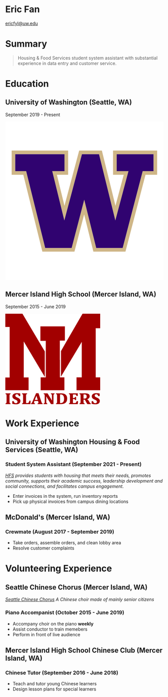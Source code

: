 # Eric Fan

ericfyl@uw.edu

# Summary

> Housing & Food Services student system assistant with substantial experience in data entry and customer service.

# Education

## University of Washington (Seattle, WA)
September 2019 - Present

![image info](assets/img/UW.jpg)

## Mercer Island High School (Mercer Island, WA)
September 2015 - June 2019

![image info](assets/img/MI.jpg)

# Work Experience

## University of Washington Housing & Food Services (Seattle, WA)
### Student System Assistant (September 2021 - Present)
*[HFS][] provides students with housing that meets their needs, promotes community, supports their academic success, leadership development and social connections, and facilitates campus engagement.*
- Enter invoices in the system, run inventory reports
- Pick up physical invoices from campus dining locations

## McDonald's (Mercer Island, WA)
### Crewmate (August 2017 - September 2019)

- Take orders, assemble orders, and clean lobby area
- Resolve customer complaints

# Volunteering Experience

## Seattle Chinese Chorus (Mercer Island, WA)
*[Seattle Chinese Chorus][] A Chinese choir made of mainly senior citizens*
### Piano Accompanist (October 2015 - June 2019)

- Accompany choir on the piano **weekly**
- Assist conductor to train memebers
- Perform in front of live audience

## Mercer Island High School Chinese Club (Mercer Island, WA)
### Chinese Tutor (September 2016 - June 2018)

- Teach and tutor young Chinese learners
- Design lesson plans for special learners

[Seattle Chinese Chorus]: https://www.youtube.com/watch?v=CdkZ3ep4Axo
[HFS]: https://hfs.uw.edu/Home